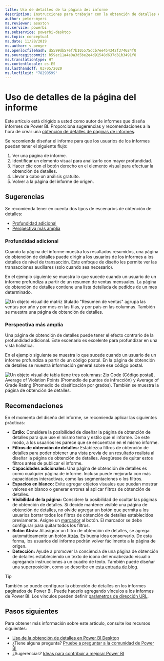 ```yaml
---
title: Uso de detalles de la página del informe
description: Instrucciones para trabajar con la obtención de detalles de páginas de informes.
author: peter-myers
ms.reviewer: asaxton
ms.service: powerbi
ms.subservice: powerbi-desktop
ms.topic: conceptual
ms.date: 11/28/2019
ms.author: v-pemyer
ms.openlocfilehash: d5599db57ef7b105575dcb7ee4b4342f374624f0
ms.sourcegitcommit: b59ec11a4a0a3d5be2e4d91548d637d31b3491f8
ms.translationtype: HT
ms.contentlocale: es-ES
ms.lasthandoff: 03/05/2020
ms.locfileid: "78290599"
---
```

# <a name="use-report-page-drillthrough"></a>Uso de detalles de la página del informe

Este artículo está dirigido a usted como autor de informes que diseña informes de Power BI. Proporciona sugerencias y recomendaciones a la hora de crear una [obtención de detalles de páginas de informes](../desktop-drillthrough.md).

Se recomienda diseñar el informe para que los usuarios de los informes puedan tener el siguiente flujo:

1. Ver una página de informe.
2. Identificar un elemento visual para analizarlo con mayor profundidad.
3. Hacer clic con el botón derecho en el elemento visual para efectuar la obtención de detalles.
4. Llevar a cabo un análisis gratuito.
5. Volver a la página del informe de origen.

## <a name="suggestions"></a>Sugerencias

Se recomienda tener en cuenta dos tipos de escenarios de obtención de detalles:

- [Profundidad adicional](#additional-depth)
- [Perspectiva más amplia](#broader-perspective)

### <a name="additional-depth"></a>Profundidad adicional

Cuando la página del informe muestra los resultados resumidos, una página de obtención de detalles puede dirigir a los usuarios de los informes a los detalles de nivel de transacción. Este enfoque de diseño les permite ver las transacciones auxiliares (solo cuando sea necesario).

En el ejemplo siguiente se muestra lo que sucede cuando un usuario de un informe profundiza a partir de un resumen de ventas mensuales. La página de obtención de detalles contiene una lista detallada de pedidos de un mes determinado.

![Un objeto visual de matriz titulado "Resumen de ventas" agrupa las ventas por año y por mes en las filas, y por país en las columnas. También se muestra una página de obtención de detalles.](media/report-drillthrough/suggestion-drillthrough-add-depth.png)

### <a name="broader-perspective"></a>Perspectiva más amplia

Una página de obtención de detalles puede tener el efecto contrario de la profundidad adicional. Este escenario es excelente para profundizar en una vista holística.

En el ejemplo siguiente se muestra lo que sucede cuando un usuario de un informe profundiza a partir de un código postal. En la página de obtención de detalles se muestra información general sobre ese código postal.

![Un objeto visual de tabla tiene tres columnas: Zip Code (Código postal), Average of Violation Points (Promedio de puntos de infracción) y Average of Grade Rating (Promedio de clasificación por grados). También se muestra la página de obtención de detalles.](media/report-drillthrough/suggestion-drillthrough-broader-perspective.png)

## <a name="recommendations"></a>Recomendaciones

En el momento del diseño del informe, se recomienda aplicar las siguientes prácticas:

- **Estilo:** Considere la posibilidad de diseñar la página de obtención de detalles para que use el mismo tema y estilo que el informe. De este modo, a los usuarios les parece que se encuentran en el mismo informe.
- **Filtros de obtención de detalles:** Establezca filtros de obtención de detalles para poder obtener una vista previa de un resultado realista al diseñar la página de obtención de detalles. Asegúrese de quitar estos filtros antes de publicar el informe.
- **Capacidades adicionales:** Una página de obtención de detalles es como cualquier página de informe. Incluso puede mejorarla con más capacidades interactivas, como las segmentaciones o los filtros.
- **Espacios en blanco:** Evite agregar objetos visuales que puedan mostrar valores en blanco o generar errores al aplicar filtros de obtención de detalles.
- **Visibilidad de la página:** Considere la posibilidad de ocultar las páginas de obtención de detalles. Si decide mantener visible una página de obtención de detalles, no olvide agregar un botón que permita a los usuarios borrar todos los filtros de obtención de detalles establecidos previamente. Asigne un [marcador](../desktop-bookmarks.md) al botón. El marcador se debe configurar para quitar todos los filtros.
- **Botón Atrás:** Al asignar un filtro de obtención de detalles, se agrega automáticamente un botón [Atrás](../desktop-buttons.md). Es buena idea conservarlo. De esta forma, los usuarios del informe podrán volver fácilmente a la página de origen.
- **Detección:** Ayude a promover la conciencia de una página de obtención de detalles estableciendo un texto de icono del encabezado visual o agregando instrucciones a un cuadro de texto. También puede diseñar una superposición, como se describe en [esta entrada de blog](https://alluringbi.com/2019/10/23/overlays-for-true-self-serve-reporting/).

> [!TIP]
> También se puede configurar la obtención de detalles en los informes paginados de Power BI. Puede hacerlo agregando vínculos a los informes de Power BI. Los vínculos pueden definir [parámetros de dirección URL](https://powerbi.microsoft.com/blog/url-parameters-for-paginated-reports-are-now-available/).

## <a name="next-steps"></a>Pasos siguientes

Para obtener más información sobre este artículo, consulte los recursos siguientes:

- [Uso de la obtención de detalles en Power BI Desktop](../desktop-drillthrough.md)
- ¿Tiene alguna pregunta? [Pruebe a preguntar a la comunidad de Power BI](https://community.powerbi.com/)
- ¿Sugerencias? [Ideas para contribuir a mejorar Power BI](https://ideas.powerbi.com/)
